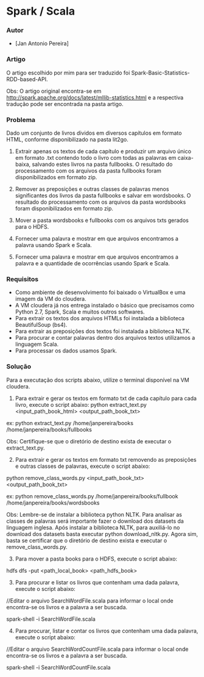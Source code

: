 # Spark / Scala

### Autor

  - [Jan Antonio Pereira]

### Artigo

O artigo escolhido por mim para ser traduzido foi Spark-Basic-Statistics-RDD-based-API.

Obs: O artigo original encontra-se em http://spark.apache.org/docs/latest/mllib-statistics.html e a respectiva tradução pode ser encontrada na pasta artigo.

### Problema

Dado um conjunto de livros dividos em diversos capítulos em formato HTML, conforme disponibilizado na pasta lit2go.

1) Extrair apenas os textos de cada capítulo e produzir um arquivo único em formato .txt contendo todo o livro com todas as palavras em caixa-baixa, salvando estes livros na pasta fullbooks. O resultado do processamento com os arquivos da pasta fullbooks foram disponibilizados em formato zip.

2) Remover as preposições e outras classes de palavras menos significantes dos livros da pasta fullbooks e salvar em wordsbooks. O resultado do processamento com os arquivos da pasta wordsbooks foram disponibilizados em formato zip.

3) Mover a pasta wordsbooks e fullbooks com os arquivos txts gerados para o HDFS. 

3) Fornecer uma palavra e mostrar em que arquivos encontramos a palavra usando Spark e Scala.

4) Fornecer uma palavra e mostrar em que arquivos encontramos a palavra e a quantidade de ocorrências usando Spark e Scala.

### Requisitos

  - Como ambiente de desenvolvimento foi baixado o VirtualBox e uma imagem da VM do cloudera.
  - A VM cloudera já nos entrega instalado o básico que precisamos como Python 2.7, Spark, Scala e muitos outros softwares.
  - Para extrair os textos dos arquivos HTMLs foi instalada a biblioteca BeautifulSoup (bs4).
  - Para extrair as preposições dos textos foi instalada a biblioteca NLTK.
  - Para procurar e contar palavras dentro dos arquivos textos utilizamos a linguagem Scala.
  - Para processar os dados usamos Spark.
  
### Solução

Para a executação dos scripts abaixo, utilize o terminal disponível na VM cloudera.

1) Para extrair e gerar os textos em formato txt de cada capítulo para cada livro, execute o script abaixo:
python extract_text.py <input_path_book_html> <output_path_book_txt>

ex:  python extract_text.py /home/janpereira/books /home/janpereira/books/fullbooks

Obs: Certifique-se que o diretório de destino exista de executar o extract_text.py. 

2) Para extrair e gerar os textos em formato txt removendo as preposições e outras classes de palavras, execute o script abaixo: 

python remove_class_words.py <input_path_book_txt> <output_path_book_txt>

ex: python remove_class_words.py /home/janpereira/books/fullbook /home/janpereira/books/wordsbooks

Obs: 
Lembre-se de instalar a biblioteca python NLTK.
Para analisar as classes de palavras será importante fazer o download dos datasets da linguagem inglesa.
Após instalar a biblioteca NLTK, para auxiliá-lo no download dos datasets basta executar python download_nltk.py.
Agora sim, basta se certificar que o diretório de destino exista e executar o remove_class_words.py.

3) Para mover a pasta books para o HDFS, execute o script abaixo:

hdfs dfs -put <path_local_book> <path_hdfs_book>

3) Para procurar e listar os livros que contenham uma dada palavra, execute o script abaixo:

//Editar o arquivo SearchWordFile.scala para informar o local onde encontra-se os livros e a palavra a ser buscada.

spark-shell -i SearchWordFile.scala

4) Para procurar, listar e contar os livros que contenham uma dada palavra, execute o script abaixo:

//Editar o arquivo SearchWordCountFile.scala para informar o local onde encontra-se os livros e a palavra a ser buscada.

spark-shell -i SearchWordCountFile.scala


